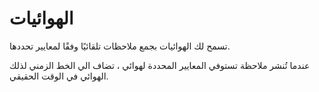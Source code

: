 # الهوائيات
تسمح لك الهوائيات بجمع ملاحظات تلقائيًا وفقًا لمعايير تحددها.

عندما تُنشر ملاحظة تستوفي المعايير المحددة لهوائي ، تضاف الي الخط الزمني لذلك الهوائي في الوقت الحقيقي.
